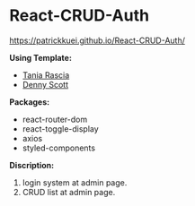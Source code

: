 # React-CRUD-Auth #
https://patrickkuei.github.io/React-CRUD-Auth/

**Using Template:**
*  [Tania Rascia](https://ppt.cc/fImYtx)
*  [Denny Scott](https://ppt.cc/fwB7ax)

**Packages:**
* react-router-dom
* react-toggle-display
* axios
* styled-components

**Discription:**
1. login system at admin page.
2. CRUD list at admin page.
